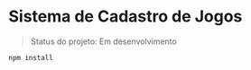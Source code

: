<h1>Sistema de Cadastro de Jogos</h1>

> Status do projeto: Em desenvolvimento


```
npm install 
```




